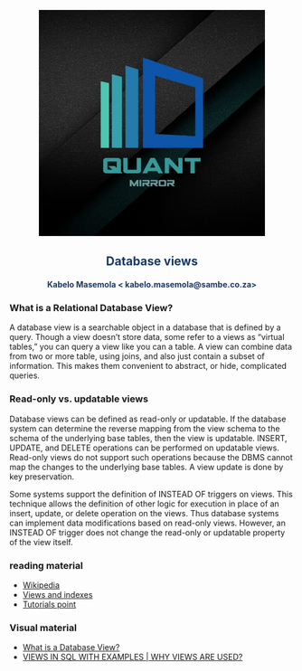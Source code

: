 <p align="center" style="background-color:"><img src="../assets/logo.jpeg"  width="400"></p><p align="center"><h2 style="color: #193967; text-align: center">
    Database views
</h2></p>
<p align="center"><h4 style="color: #193967; text-align: center">
    Kabelo Masemola < kabelo.masemola@sambe.co.za>
</h4></p>

### What is a Relational Database View?
A database view is a searchable object in a database that is defined by a query. 
Though a view doesn’t store data, some refer to a views as “virtual tables,” you can query a view like you can a table.
A view can combine data from two or more table, using joins, and also just contain
a subset of information.  This makes them convenient to abstract, or hide, complicated queries.

### Read-only vs. updatable views
Database views can be defined as read-only or updatable. If the database system can determine the reverse mapping from the view schema 
to the schema of the underlying base tables, then the view is updatable. INSERT, UPDATE, and DELETE operations can be performed on updatable views.
Read-only views do not support such operations because the DBMS cannot map the changes to the underlying base tables.
A view update is done by key preservation.

Some systems support the definition of INSTEAD OF triggers on views. 
This technique allows the definition of other logic for execution in place of an insert, update, or delete operation on the views. 
Thus database systems can implement data modifications based on read-only views. However, an INSTEAD OF trigger does not change the read-only 
or updatable property of the view itself.


### reading material
- <a href="https://en.wikipedia.org/wiki/View_(SQL)"> Wikipedia</a>
- <a href="https://web.csulb.edu/colleges/coe/cecs/dbdesign/dbdesign.php?page=sql/views.php"> Views and indexes</a>
- <a href="https://www.tutorialspoint.com/sql/sql-using-views.htm"> Tutorials point</a>

### Visual material
- <a href="https://www.youtube.com/watch?v=PI8UrOAZs2U"> What is a Database View?</a>
- <a href="https://www.youtube.com/watch?v=zUj1dH4IFPI"> VIEWS IN SQL WITH EXAMPLES | WHY VIEWS ARE USED?</a>
